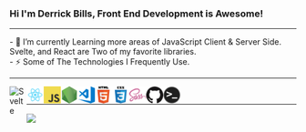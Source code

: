 ### Hi I'm Derrick Bills, Front End Development is Awesome!

<hr>
- 🌱 I’m currently Learning more areas of JavaScript Client & Server Side. Svelte, and React are Two of my favorite libraries.
<br>
- ⚡ Some of The Technologies I Frequently Use.
<hr>
<img align="left" alt="Svelte" width="30px" src="https://user-images.githubusercontent.com/218949/63261050-6ce11600-c27a-11e9-9355-1ee226b4497c.png" />
<img align="left" alt="React" width="30px" src="https://raw.githubusercontent.com/github/explore/80688e429a7d4ef2fca1e82350fe8e3517d3494d/topics/react/react.png" />
<img align="left" alt="JavaScript" width="30px" src="https://raw.githubusercontent.com/github/explore/80688e429a7d4ef2fca1e82350fe8e3517d3494d/topics/javascript/javascript.png" />

<img align="left" alt="Node.js" width="30px" src="https://raw.githubusercontent.com/github/explore/80688e429a7d4ef2fca1e82350fe8e3517d3494d/topics/nodejs/nodejs.png" />
<img align="left" alt="Visual Studio Code" width="30px" src="https://raw.githubusercontent.com/github/explore/80688e429a7d4ef2fca1e82350fe8e3517d3494d/topics/visual-studio-code/visual-studio-code.png" />
<img align="left" alt="HTML5" width="30px" src="https://raw.githubusercontent.com/github/explore/80688e429a7d4ef2fca1e82350fe8e3517d3494d/topics/html/html.png" />
<img align="left" alt="CSS3" width="30px" src="https://raw.githubusercontent.com/github/explore/80688e429a7d4ef2fca1e82350fe8e3517d3494d/topics/css/css.png" />
<img align="left" alt="Sass" width="30px" src="https://raw.githubusercontent.com/github/explore/80688e429a7d4ef2fca1e82350fe8e3517d3494d/topics/sass/sass.png" />

<img align="left" alt="GitHub" width="30px" src="https://raw.githubusercontent.com/github/explore/78df643247d429f6cc873026c0622819ad797942/topics/github/github.png" />
<img align="left" alt="Terminal" width="30px" src="https://raw.githubusercontent.com/github/explore/80688e429a7d4ef2fca1e82350fe8e3517d3494d/topics/terminal/terminal.png" />
<br>
<hr>
<!-- <a href="https://github.com/dbills777">
<img align="center" alt="derricks's Github Stats" src="https://github-readme-stats.codestackr.vercel.app/api?username=dbills777&show_icons=true&hide_border=true&count_private=true&include_all_commits=true&theme=radical" /></a> -->

<a href="https://github.com/dbills777">
  <img align="center" src="https://github-readme-stats.anuraghazra1.vercel.app/api/top-langs/?username=dbills777&layout=compact&theme=radical" />
</a>
